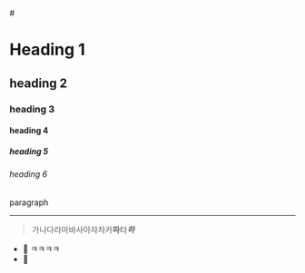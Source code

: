 #<!--Heading-->
# Heading 1
## heading 2
### heading 3
#### heading 4
##### heading 5
###### heading 6
paragraph

<!--line-->
___
>  가나다라마바사아자차카**파**타***하***
<!--bullet list -->
* 🧨 ㅋㅋㅋㅋ
* 🎃

